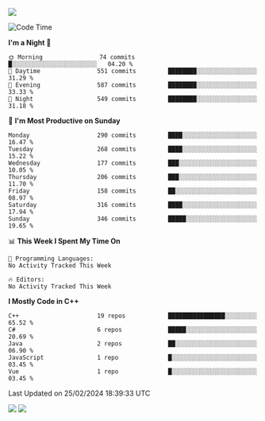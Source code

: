 ![](https://komarev.com/ghpvc/?username=lilpidgey&color=red)
<!--START_SECTION:waka-->
![Code Time](http://img.shields.io/badge/Code%20Time-1%2C491%20hrs%2018%20mins-blue)

**I'm a Night 🦉** 

```text
🌞 Morning                74 commits          █░░░░░░░░░░░░░░░░░░░░░░░░   04.20 % 
🌆 Daytime                551 commits         ████████░░░░░░░░░░░░░░░░░   31.29 % 
🌃 Evening                587 commits         ████████░░░░░░░░░░░░░░░░░   33.33 % 
🌙 Night                  549 commits         ████████░░░░░░░░░░░░░░░░░   31.18 % 
```
📅 **I'm Most Productive on Sunday** 

```text
Monday                   290 commits         ████░░░░░░░░░░░░░░░░░░░░░   16.47 % 
Tuesday                  268 commits         ████░░░░░░░░░░░░░░░░░░░░░   15.22 % 
Wednesday                177 commits         ███░░░░░░░░░░░░░░░░░░░░░░   10.05 % 
Thursday                 206 commits         ███░░░░░░░░░░░░░░░░░░░░░░   11.70 % 
Friday                   158 commits         ██░░░░░░░░░░░░░░░░░░░░░░░   08.97 % 
Saturday                 316 commits         ████░░░░░░░░░░░░░░░░░░░░░   17.94 % 
Sunday                   346 commits         █████░░░░░░░░░░░░░░░░░░░░   19.65 % 
```


📊 **This Week I Spent My Time On** 

```text
💬 Programming Languages: 
No Activity Tracked This Week

🔥 Editors: 
No Activity Tracked This Week
```

**I Mostly Code in C++** 

```text
C++                      19 repos            ████████████████░░░░░░░░░   65.52 % 
C#                       6 repos             █████░░░░░░░░░░░░░░░░░░░░   20.69 % 
Java                     2 repos             ██░░░░░░░░░░░░░░░░░░░░░░░   06.90 % 
JavaScript               1 repo              █░░░░░░░░░░░░░░░░░░░░░░░░   03.45 % 
Vue                      1 repo              █░░░░░░░░░░░░░░░░░░░░░░░░   03.45 % 
```




 Last Updated on 25/02/2024 18:39:33 UTC
<!--END_SECTION:waka-->
![](https://hit.yhype.me/github/profile?user_id=42968544)
![](https://komarev.com/ghpvc/?lilpidgey)
